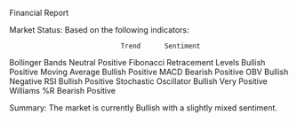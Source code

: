 Financial Report

Market Status:
Based on the following indicators:

                                Trend      Sentiment
Bollinger Bands               Neutral       Positive
Fibonacci Retracement Levels  Bullish       Positive
Moving Average                Bullish       Positive
MACD                          Bearish       Positive
OBV                           Bullish       Negative
RSI                           Bullish       Positive
Stochastic Oscillator         Bullish  Very Positive
Williams %R                   Bearish       Positive

Summary:
The market is currently Bullish with a slightly mixed sentiment.